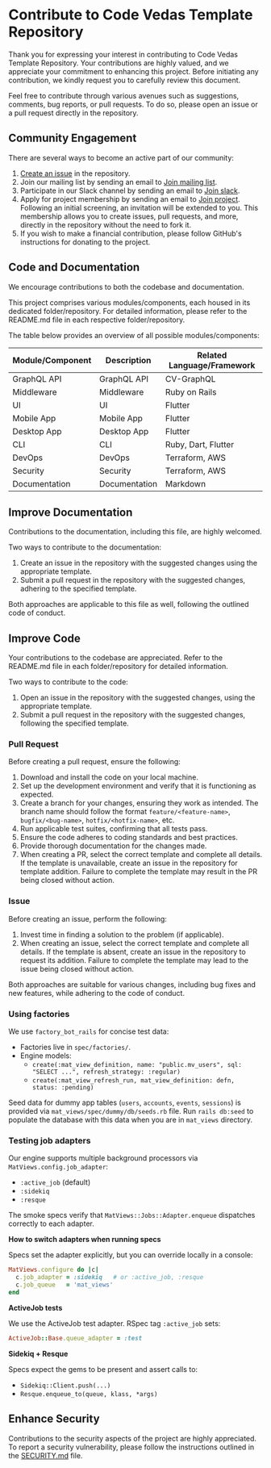 # Contribute to Code Vedas Template Repository

Thank you for expressing your interest in contributing to Code Vedas Template Repository. Your contributions are highly valued, and we appreciate your commitment to enhancing this project. Before initiating any contribution, we kindly request you to carefully review this document.

Feel free to contribute through various avenues such as suggestions, comments, bug reports, or pull requests. To do so, please open an issue or a pull request directly in the repository.

## Community Engagement

There are several ways to become an active part of our community:

1. [Create an issue](https://www.github.com/Code-Vedas/template-repo/issues/new/choose) in the repository.
2. Join our mailing list by sending an email to [Join mailing list](mailto:mailing-list@codevedas.com).
3. Participate in our Slack channel by sending an email to [Join slack](mailto:join-slack@codevedas.com).
4. Apply for project membership by sending an email to [Join project](mailto:join-project@codevedas.com). Following an initial screening, an invitation will be extended to you. This membership allows you to create issues, pull requests, and more, directly in the repository without the need to fork it.
5. If you wish to make a financial contribution, please follow GitHub's instructions for donating to the project.

## Code and Documentation

We encourage contributions to both the codebase and documentation.

This project comprises various modules/components, each housed in its dedicated folder/repository. For detailed information, please refer to the README.md file in each respective folder/repository.

The table below provides an overview of all possible modules/components:

| Module/Component | Description   | Related Language/Framework |
| ---------------- | ------------- | -------------------------- |
| GraphQL API      | GraphQL API   | CV-GraphQL                 |
| Middleware       | Middleware    | Ruby on Rails              |
| UI               | UI            | Flutter                    |
| Mobile App       | Mobile App    | Flutter                    |
| Desktop App      | Desktop App   | Flutter                    |
| CLI              | CLI           | Ruby, Dart, Flutter        |
| DevOps           | DevOps        | Terraform, AWS             |
| Security         | Security      | Terraform, AWS             |
| Documentation    | Documentation | Markdown                   |

## Improve Documentation

Contributions to the documentation, including this file, are highly welcomed.

Two ways to contribute to the documentation:

1. Create an issue in the repository with the suggested changes using the appropriate template.
2. Submit a pull request in the repository with the suggested changes, adhering to the specified template.

Both approaches are applicable to this file as well, following the outlined code of conduct.

## Improve Code

Your contributions to the codebase are appreciated. Refer to the README.md file in each folder/repository for detailed information.

Two ways to contribute to the code:

1. Open an issue in the repository with the suggested changes, using the appropriate template.
2. Submit a pull request in the repository with the suggested changes, following the specified template.

### Pull Request

Before creating a pull request, ensure the following:

1. Download and install the code on your local machine.
2. Set up the development environment and verify that it is functioning as expected.
3. Create a branch for your changes, ensuring they work as intended. The branch name should follow the format `feature/<feature-name>`, `bugfix/<bug-name>`, `hotfix/<hotfix-name>`, etc.
4. Run applicable test suites, confirming that all tests pass.
5. Ensure the code adheres to coding standards and best practices.
6. Provide thorough documentation for the changes made.
7. When creating a PR, select the correct template and complete all details. If the template is unavailable, create an issue in the repository for template addition. Failure to complete the template may result in the PR being closed without action.

### Issue

Before creating an issue, perform the following:

1. Invest time in finding a solution to the problem (if applicable).
2. When creating an issue, select the correct template and complete all details. If the template is absent, create an issue in the repository to request its addition. Failure to complete the template may lead to the issue being closed without action.

Both approaches are suitable for various changes, including bug fixes and new features, while adhering to the code of conduct.

### Using factories

We use `factory_bot_rails` for concise test data:

- Factories live in `spec/factories/`.
- Engine models:
  - `create(:mat_view_definition, name: "public.mv_users", sql: "SELECT ...", refresh_strategy: :regular)`
  - `create(:mat_view_refresh_run, mat_view_definition: defn, status: :pending)`

Seed data for dummy app tables (`users`, `accounts`, `events`, `sessions`) is provided via `mat_views/spec/dummy/db/seeds.rb` file. Run `rails db:seed` to populate the database with this data when you are in `mat_views` directory.

### Testing job adapters

Our engine supports multiple background processors via `MatViews.config.job_adapter`:

- `:active_job` (default)
- `:sidekiq`
- `:resque`

The smoke specs verify that `MatViews::Jobs::Adapter.enqueue` dispatches correctly to each adapter.

**How to switch adapters when running specs**

Specs set the adapter explicitly, but you can override locally in a console:

```ruby
MatViews.configure do |c|
  c.job_adapter = :sidekiq   # or :active_job, :resque
  c.job_queue   = 'mat_views'
end
```

**ActiveJob tests**

We use the ActiveJob test adapter. RSpec tag `:active_job` sets:

```ruby
ActiveJob::Base.queue_adapter = :test
```

**Sidekiq + Resque**

Specs expect the gems to be present and assert calls to:

* `Sidekiq::Client.push(...)`
* `Resque.enqueue_to(queue, klass, *args)`

## Enhance Security

Contributions to the security aspects of the project are highly appreciated. To report a security vulnerability, please follow the instructions outlined in the [SECURITY.md](SECURITY.md) file.
